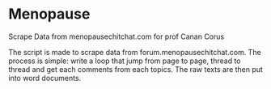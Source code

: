 # Menopause
Scrape Data from menopausechitchat.com for prof Canan Corus

The script is made to scrape data from forum.menopausechitchat.com. The process is simple: write a loop that jump from page to page,
thread to thread and get each comments from each topics. The raw texts are then put into word documents.

